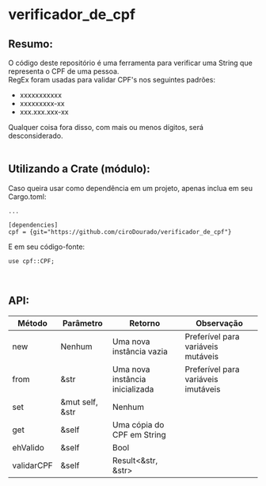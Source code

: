 # verificador_de_cpf

## Resumo:<br>
O código deste repositório é uma ferramenta para verificar uma String que representa o CPF de uma pessoa.<br>
RegEx foram usadas para validar CPF's nos seguintes padrões:<br>
* xxxxxxxxxxx
* xxxxxxxxx-xx
* xxx.xxx.xxx-xx

Qualquer coisa fora disso, com mais ou menos dígitos, será desconsiderado.<br>
<br>

## Utilizando a Crate (módulo):<br>
Caso queira usar como dependência em um projeto, apenas inclua em seu Cargo.toml:
```
...

[dependencies]
cpf = {git="https://github.com/ciroDourado/verificador_de_cpf"}
```
E em seu código-fonte:
```
use cpf::CPF;
```
<br>

## API:<br>
| Método     | Parâmetro       | Retorno                         | Observação                          |
|------------|-----------------|---------------------------------|-------------------------------------|
| new        | Nenhum          | Uma nova instância vazia        | Preferível para variáveis mutáveis  |
| from       | &str            | Uma nova instância inicializada | Preferível para variáveis imutáveis |
| set        | &mut self, &str | Nenhum                          |                                     |
| get        | &self           | Uma cópia do CPF em String      |                                     |
| ehValido   | &self           | Bool                            |                                     |
| validarCPF | &self           | Result<&str, &str>              |                                     |
